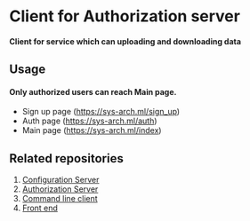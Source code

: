 # Client for Authorization server
#### Client for service which can uploading and downloading data
## Usage
#### Only authorized users can reach Main page.
* Sign up page (https://sys-arch.ml/sign_up)
* Auth page (https://sys-arch.ml/auth)
* Main page (https://sys-arch.ml/index)
## Related repositories
1. [Configuration Server](https://github.com/unbrokenguy/sys-arch-conf-app)
2. [Authorization Server](https://github.com/unbrokenguy/sys-arch-auth-app)
3. [Command line client](https://github.com/unbrokenguy/sys-arch-client)
4. [Front end](https://github.com/niyazm524/arch_client_web)
